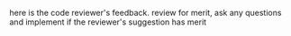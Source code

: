 here is the code reviewer's feedback. review for merit, ask any questions and implement if the reviewer's suggestion has merit
